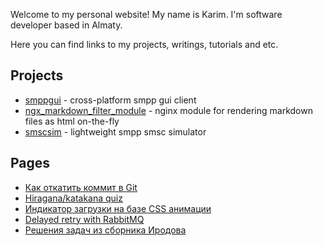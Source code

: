 <!DOCTYPE html>
<html lang='en'>
<meta charset='utf-8'>
<meta content='width=device-width, initial-scale=1.0' name='viewport'>
<link href='data:,' rel='icon'>
<title>Home page of ukarim.com</title>
<link rel="stylesheet" type="text/css" href="base.css">


Welcome to my personal website! My name is Karim. I'm software developer based in Almaty.

Here you can find links to my projects, writings, tutorials and etc.

## Projects

- [smppgui](https://github.com/ukarim/smppgui) - cross-platform smpp gui client
- [ngx_markdown_filter_module](https://github.com/ukarim/ngx_markdown_filter_module) -
  nginx module for rendering markdown files as html on-the-fly
- [smscsim](https://github.com/ukarim/smscsim) - lightweight smpp smsc simulator

## Pages

- [Как откатить коммит в Git](gitrevert.html)
- [Hiragana/katakana quiz](kana.html)
- [Индикатор загрузки на базе CSS анимации](css-spinner.html)
- [Delayed retry with RabbitMQ](rabbitmq-retry.html)
- [Решения задач из сборника Иродова](irodov.html)
